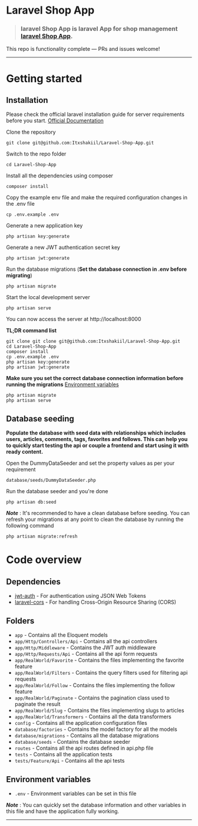 # Laravel Shop App
> ### laravel Shop App is laravel App for shop management [laravel Shop App](https://github.com/Itxshakiil/Laravel-Shop-App).

This repo is functionality complete — PRs and issues welcome!

----------

# Getting started

## Installation

Please check the official laravel installation guide for server requirements before you start. [Official Documentation](https://laravel.com/docs/5.8/installation#installation)


Clone the repository

    git clone git@github.com:Itxshakiil/Laravel-Shop-App.git

Switch to the repo folder

    cd Laravel-Shop-App

Install all the dependencies using composer

    composer install

Copy the example env file and make the required configuration changes in the .env file

    cp .env.example .env

Generate a new application key

    php artisan key:generate

Generate a new JWT authentication secret key

    php artisan jwt:generate

Run the database migrations (**Set the database connection in .env before migrating**)

    php artisan migrate

Start the local development server

    php artisan serve

You can now access the server at http://localhost:8000

**TL;DR command list**

    git clone git clone git@github.com:Itxshakiil/Laravel-Shop-App.git
    cd Laravel-Shop-App
    composer install
    cp .env.example .env
    php artisan key:generate
    php artisan jwt:generate 
    
**Make sure you set the correct database connection information before running the migrations** [Environment variables](#environment-variables)

    php artisan migrate
    php artisan serve

## Database seeding

**Populate the database with seed data with relationships which includes users, articles, comments, tags, favorites and follows. This can help you to quickly start testing the api or couple a frontend and start using it with ready content.**

Open the DummyDataSeeder and set the property values as per your requirement

    database/seeds/DummyDataSeeder.php

Run the database seeder and you're done

    php artisan db:seed

***Note*** : It's recommended to have a clean database before seeding. You can refresh your migrations at any point to clean the database by running the following command

    php artisan migrate:refresh


# Code overview

## Dependencies

- [jwt-auth](https://github.com/tymondesigns/jwt-auth) - For authentication using JSON Web Tokens
- [laravel-cors](https://github.com/barryvdh/laravel-cors) - For handling Cross-Origin Resource Sharing (CORS)

## Folders

- `app` - Contains all the Eloquent models
- `app/Http/Controllers/Api` - Contains all the api controllers
- `app/Http/Middleware` - Contains the JWT auth middleware
- `app/Http/Requests/Api` - Contains all the api form requests
- `app/RealWorld/Favorite` - Contains the files implementing the favorite feature
- `app/RealWorld/Filters` - Contains the query filters used for filtering api requests
- `app/RealWorld/Follow` - Contains the files implementing the follow feature
- `app/RealWorld/Paginate` - Contains the pagination class used to paginate the result
- `app/RealWorld/Slug` - Contains the files implementing slugs to articles
- `app/RealWorld/Transformers` - Contains all the data transformers
- `config` - Contains all the application configuration files
- `database/factories` - Contains the model factory for all the models
- `database/migrations` - Contains all the database migrations
- `database/seeds` - Contains the database seeder
- `routes` - Contains all the api routes defined in api.php file
- `tests` - Contains all the application tests
- `tests/Feature/Api` - Contains all the api tests

## Environment variables

- `.env` - Environment variables can be set in this file

***Note*** : You can quickly set the database information and other variables in this file and have the application fully working.

----------